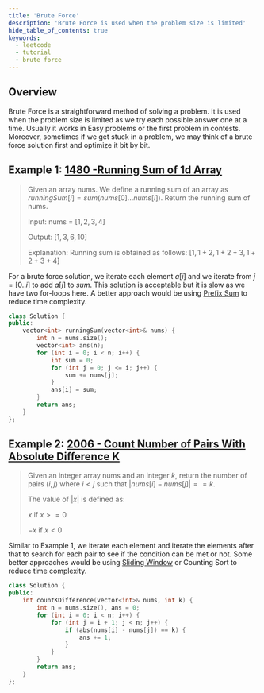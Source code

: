 ```yaml
---
title: 'Brute Force'
description: 'Brute Force is used when the problem size is limited'
hide_table_of_contents: true
keywords:
  - leetcode
  - tutorial
  - brute force
---
```


<TutorialAuthors names="@wingkwong"/>

## Overview

Brute Force is a straightforward method of solving a problem. It is used when the problem size is limited as we try each possible answer one at a time. Usually it works in Easy problems or the first problem in contests. Moreover, sometimes if we get stuck in a problem, we may think of a brute force solution first and optimize it bit by bit.

## Example 1: [1480 -Running Sum of 1d Array](https://leetcode.com/problems/running-sum-of-1d-array/)

> Given an array nums. We define a running sum of an array as $runningSum[i] = sum(nums[0] ... nums[i])$.
> Return the running sum of nums.
> 
> Input: nums = $[1,2,3,4]$
>
> Output: $[1,3,6,10]$
>
> Explanation: Running sum is obtained as follows: $[1, 1 + 2, 1 + 2 + 3, 1 + 2 + 3 + 4]$

For a brute force solution, we iterate each element $a[i]$ and we iterate from $j = [0 .. i]$ to add $a[j]$ to $sum$. This solution is acceptable but it is slow as we have two for-loops here. A better approach would be using [Prefix Sum](../basic-topics/prefix-sum) to reduce time complexity.

<Tabs>
<TabItem value="cpp" label="C++">
<SolutionAuthor name="@wingkwong"/>

```cpp
class Solution {
public:
    vector<int> runningSum(vector<int>& nums) {
        int n = nums.size();
        vector<int> ans(n);
        for (int i = 0; i < n; i++) {
            int sum = 0;
            for (int j = 0; j <= i; j++) {
                sum += nums[j];
            }
            ans[i] = sum;
        }
        return ans;
    }
};
```

</TabItem>
</Tabs>

## Example 2: [2006 - Count Number of Pairs With Absolute Difference K](https://leetcode.com/problems/count-number-of-pairs-with-absolute-difference-k/)

> Given an integer array nums and an integer $k$, return the number of pairs $(i, j)$ where $i < j$ such that $|nums[i] - nums[j]| == k$.
>
> The value of $|x|$ is defined as:
>
> $x$ if $x >= 0$
> 
> $-x$ if $x < 0$

Similar to Example 1, we iterate each element and iterate the elements after that to search for each pair to see if the condition can be met or not. Some better approaches would be using [Sliding Window](../basic-topics/sliding-window) or Counting Sort to reduce time complexity.

<Tabs>
<TabItem value="cpp" label="C++">
<SolutionAuthor name="@wingkwong"/>

```cpp
class Solution {
public:
    int countKDifference(vector<int>& nums, int k) {
        int n = nums.size(), ans = 0;
        for (int i = 0; i < n; i++) {
            for (int j = i + 1; j < n; j++) {
                if (abs(nums[i] - nums[j]) == k) {
                    ans += 1;
                }
            }
        }
        return ans;
    }
};
```

</TabItem>
</Tabs>

<!-- TODO: Suggeted Problems -->